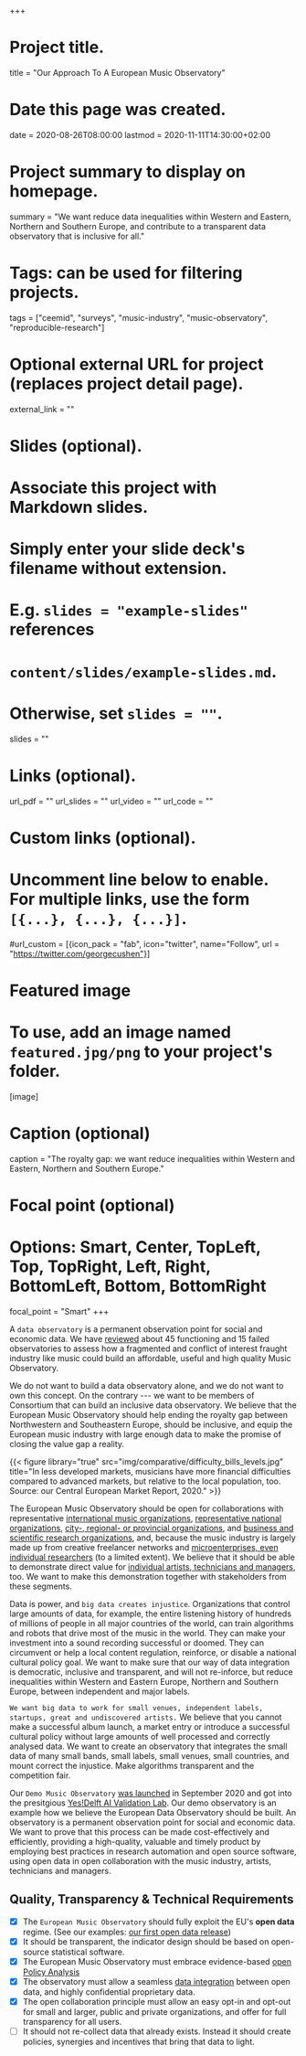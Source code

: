 +++
# Project title.
title = "Our Approach To A European Music Observatory"

# Date this page was created.
date = 2020-08-26T08:00:00
lastmod = 2020-11-11T14:30:00+02:00

# Project summary to display on homepage.
summary = "We want reduce data inequalities within Western and Eastern, Northern and Southern Europe, and contribute to a transparent data observatory that is inclusive for all."

# Tags: can be used for filtering projects.
tags = ["ceemid", "surveys", "music-industry", "music-observatory", "reproducible-research"]

# Optional external URL for project (replaces project detail page).
external_link = ""

# Slides (optional).
#   Associate this project with Markdown slides.
#   Simply enter your slide deck's filename without extension.
#   E.g. `slides = "example-slides"` references 
#   `content/slides/example-slides.md`.
#   Otherwise, set `slides = ""`.
slides = ""

# Links (optional).
url_pdf = ""
url_slides = ""
url_video = ""
url_code = ""

# Custom links (optional).
#   Uncomment line below to enable. For multiple links, use the form `[{...}, {...}, {...}]`.
#url_custom = [{icon_pack = "fab", icon="twitter", name="Follow", url = "https://twitter.com/georgecushen"}]

# Featured image
# To use, add an image named `featured.jpg/png` to your project's folder. 
[image]
  # Caption (optional)
  caption = "The royalty gap: we want reduce inequalities within Western and Eastern, Northern and Southern Europe."
  
  # Focal point (optional)
  # Options: Smart, Center, TopLeft, Top, TopRight, Left, Right, BottomLeft, Bottom, BottomRight
  focal_point = "Smart"
+++

A `data observatory` is a permanent observation point for social and economic data. We have [reviewed](https://dataobservatory.eu/faq/observatories/) about 45 functioning and 15 failed observatories to assess how a fragmented and conflict of interest fraught industry like music could build an affordable, useful and high quality Music Observatory.

We do not want to build a data observatory alone, and we do not want to own this concept. On the contrary --- we want to be members of Consortium that can build an inclusive data observatory. We believe that the European Music Observatory should help ending the royalty gap between Northwestern and Southeastern Europe, should be inclusive, and equip the European music industry with large enough data to make the promise of closing the value gap a reality.

{{< figure library="true" src="img/comparative/difficulty_bills_levels.jpg" title="In less developed markets, musicians have more financial difficulties compared to advanced markets, but relative to the local population, too. Source: our Central European Market Report, 2020." >}}

The European Music Observatory should be open for collaborations with representative [international music organizations](#internationalparnter), [representative national organizations](#nationalpartner),  [city-, regional- or provincial organizations](#subnationalpartner), and [business and scientific research organizations](#businesspartners), and, because the music industry is largely made up from creative freelancer networks and [microenterprises, even individual researchers](#smallpartners) (to a limited extent). We believe that it should be able to demonstrate direct value for [individual artists, technicians and managers](#musicianpartner), too. We want to make this demonstration together with stakeholders from these segments.

Data is power, and `big data creates injustice`.  Organizations that control large amounts of data, for example, the entire listening history of hundreds of millions of people in all major countries of the world, can train algorithms and robots that drive most of the music in the world.  They can make your investment into a sound recording successful or doomed. They can circumvent or help a local content regulation, reinforce, or disable a national cultural policy goal.  We want to make sure that our way of data integration is democratic, inclusive and transparent, and will not re-inforce, but reduce inequalities within Western and Eastern Europe, Northern and Southern Europe, between independent and major labels. 

`We want big data to work for small venues, independent labels, startups, great and undiscovered artists.` We believe that you cannot make a successful album launch, a market entry or introduce a successful cultural policy without large amounts of well processed and correctly analysed data. We want to create an observatory that integrates the small data of many small bands, small labels, small venues, small countries, and mount correct the injustice. Make algorithms transparent and the competition fair.

Our `Demo Music Observatory` [was launched](https://dataandlyrics.com/post/2020-09-15-music-observatory-launch/) in September 2020 and got into the presitgious [Yes!Delft AI Validation Lab](https://dataandlyrics.com/post/2020-09-25-yesdelft-validation/). Our demo observatory is an example how we believe the European Data Observatory should be built. An observatory is a permanent observation point for social and economic data. We want to prove that this process can be made cost-effectively and efficiently, providing a high-quality, valuable and timely product by employing best practices in research automation and open source software, using open data in open collaboration with the music industry, artists, technicians and managers.

## Quality, Transparency & Technical Requirements 

- [x] The `European Music Observatory` should fully exploit the EU's **open data** regime. (See our examples: [our first open data release](https://dataandlyrics.com/post/2020-04-16-regional-opendata-release/))
- [x] It should be transparent, the indicator design should be based on open-source statistical software.
- [x] The European Music Observatory must embrace evidence-based [open Policy Analysis](https://music.dataobservatory.eu/approach.html#opa)
- [x] The observatory must allow a seamless [data integration](https://music.dataobservatory.eu/approach.html#dataintegration) between open data, and highly confidential proprietary data.
- [x] The open collaboration principle must allow an easy opt-in and opt-out for small and larger, public and private organizations, and offer for full transparency for all users.
- [ ] It should not re-collect data that already exists. Instead it should create policies, synergies and incentives that bring that data to light.
